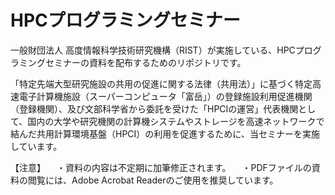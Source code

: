 # HPCプログラミングセミナー
一般財団法人 高度情報科学技術研究機構（RIST）が実施している、HPCプログラミングセミナーの資料を配布するためのリポジトリです。

「特定先端大型研究施設の共用の促進に関する法律（共用法）」に基づく特定高速電子計算機施設（スーパーコンピュータ「富岳」）の登録施設利用促進機関（登録機関）、及び文部科学省から委託を受けた「HPCIの運営」代表機関として、国内の大学や研究機関の計算機システムやストレージを高速ネットワークで結んだ共用計算環境基盤（HPCI）の利用を促進するために、当セミナーを実施しています。

【注意】
　・資料の内容は不定期に加筆修正されます。
　・PDFファイルの資料の閲覧には、Adobe Acrobat Readerのご使用を推奨しています。
